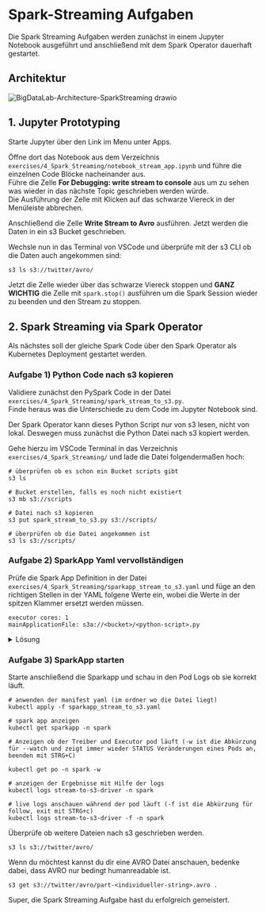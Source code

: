 # Spark-Streaming Aufgaben
Die Spark Streaming Aufgaben werden zunächst in einem Jupyter Notebook ausgeführt und anschließend mit dem Spark Operator dauerhaft gestartet.

## Architektur

![BigDataLab-Architecture-SparkStreaming drawio](https://user-images.githubusercontent.com/16557412/212683374-676acaba-c4d6-4944-844d-ce43c2878421.png)

## 1. Jupyter Prototyping

Starte Jupyter über den Link im Menu unter Apps.

Öffne dort das Notebook aus dem Verzeichnis `exercises/4_Spark_Streaming/notebook_stream_app.ipynb` und führe die einzelnen Code Blöcke nacheinander aus.  
Führe die Zelle **For Debugging: write stream to console** aus um zu sehen was wieder in das nächste Topic geschrieben werden würde.   
Die Ausführung der Zelle mit Klicken auf das schwarze Viereck in der Menüleiste abbrechen.   

Anschließend die Zelle **Write Stream to Avro** ausführen. Jetzt werden die Daten in ein s3 Bucket geschrieben. <br>

Wechsle nun in das Terminal von VSCode und überprüfe mit der s3 CLI ob die Daten auch angekommen sind:

```bash
s3 ls s3://twitter/avro/
```

Jetzt die Zelle wieder über das schwarze Viereck stoppen und **GANZ WICHTIG** die Zelle mit `spark.stop()` ausführen um die Spark Session wieder zu beenden und den Stream zu stoppen.  

## 2. Spark Streaming via Spark Operator

Als nächstes soll der gleiche Spark Code über den Spark Operator als Kubernetes Deployment gestartet werden.

### Aufgabe 1) Python Code nach s3 kopieren

Validiere zunächst den PySpark Code in der Datei `exercises/4_Spark_Streaming/spark_stream_to_s3.py`.  
Finde heraus was die Unterschiede zu dem Code im Jupyter Notebook sind. <br>

Der Spark Operator kann dieses Python Script nur von s3 lesen, nicht von lokal. Deswegen muss zunächst die Python Datei nach s3 kopiert werden.

Gehe hierzu im VSCode Terminal in das Verzeichnis `exercises/4_Spark_Streaming/` und lade die Datei folgendermaßen hoch:
```
# überprüfen ob es schon ein Bucket scripts gibt
s3 ls

# Bucket erstellen, falls es noch nicht existiert
s3 mb s3://scripts

# Datei nach s3 kopieren
s3 put spark_stream_to_s3.py s3://scripts/

# überprüfen ob die Datei angekommen ist
s3 ls s3://scripts/
```

### Aufgabe 2) SparkApp Yaml vervollständigen
Prüfe die Spark App Definition in der Datei `exercises/4_Spark_Streaming/sparkapp_stream_to_s3.yaml` und füge an den richtigen Stellen in der YAML folgene Werte ein, wobei die Werte in der spitzen Klammer ersetzt werden müssen.

```
executor cores: 1
mainApplicationFile: s3a://<bucket>/<python-script>.py
```

<details>
<summary>Lösung </summary>
  
<p>
verwende in den eckigen Klammern  
**bucket:** `scripts`   
**python-script:** `spark_stream_to_s3´    

</details>
</p>


### Aufgabe 3) SparkApp starten
Starte anschließend die Sparkapp und schau in den Pod Logs ob sie korrekt läuft. <br>

```
# anwenden der manifest yaml (im ordner wo die Datei liegt)
kubectl apply -f sparkapp_stream_to_s3.yaml

# spark app anzeigen
kubectl get sparkapp -n spark

# Anzeigen ob der Treiber und Executor pod läuft (-w ist die Abkürzung für --watch und zeigt immer wieder STATUS Veränderungen eines Pods an, beenden mit STRG+C)

kubectl get po -n spark -w

# anzeigen der Ergebnisse mit Hilfe der logs
kubectl logs stream-to-s3-driver -n spark

# live logs anschauen während der pod läuft (-f ist die Abkürzung für follow, exit mit STRG+c)
kubectl logs stream-to-s3-driver -f -n spark
```

Überprüfe ob weitere Dateien nach s3 geschrieben werden. <br>

```
s3 ls s3://twitter/avro/
```

Wenn du möchtest kannst du dir eine AVRO Datei anschauen, bedenke dabei, dass AVRO nur bedingt humanreadable ist.

```
s3 get s3://twitter/avro/part-<individueller-string>.avro .
```

Super, die Spark Streaming Aufgabe hast du erfolgreich gemeistert.
